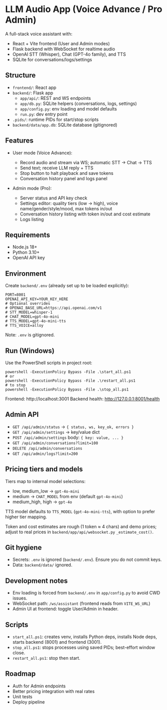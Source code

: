 # LLM Audio App (Voice Advance / Pro Admin)

A full-stack voice assistant with:
- React + Vite frontend (User and Admin modes)
- Flask backend with WebSocket for realtime audio
- OpenAI STT (Whisper), Chat (GPT-4o family), and TTS
- SQLite for conversations/logs/settings

## Structure

- `frontend/`: React app
- `backend/`: Flask app
  - `app/api/`: REST and WS endpoints
  - `app/db.py`: SQLite helpers (conversations, logs, settings)
  - `app/config.py`: env loading and model defaults
  - `run.py`: dev entry point
- `.pids/`: runtime PIDs for start/stop scripts
- `backend/data/app.db`: SQLite database (gitignored)

## Features

- User mode (Voice Advance):
  - Record audio and stream via WS; automatic STT → Chat → TTS
  - Send text; receive LLM reply + TTS
  - Stop button to halt playback and save tokens
  - Conversation history panel and logs panel

- Admin mode (Pro):
  - Server status and API key check
  - Settings editor: quality tiers (low → high), voice name/gender/style/mood, max tokens in/out
  - Conversation history listing with token in/out and cost estimate
  - Logs listing

## Requirements

- Node.js 18+
- Python 3.10+
- OpenAI API key

## Environment

Create `backend/.env` (already set up to be loaded explicitly):

```
PORT=8001
OPENAI_API_KEY=YOUR_KEY_HERE
# Optional overrides
# OPENAI_BASE_URL=https://api.openai.com/v1
# STT_MODEL=whisper-1
# CHAT_MODEL=gpt-4o-mini
# TTS_MODEL=gpt-4o-mini-tts
# TTS_VOICE=alloy
```

Note: `.env` is gitignored.

## Run (Windows)

Use the PowerShell scripts in project root:

```
powershell -ExecutionPolicy Bypass -File .\start_all.ps1
# or
powershell -ExecutionPolicy Bypass -File .\restart_all.ps1
# to stop
powershell -ExecutionPolicy Bypass -File .\stop_all.ps1
```

Frontend: http://localhost:3001
Backend health: http://127.0.0.1:8001/health

## Admin API

- `GET /api/admin/status` → `{ status, ws, key_ok, errors }`
- `GET /api/admin/settings` → key/value dict
- `POST /api/admin/settings` body: `{ key: value, ... }`
- `GET /api/admin/conversations?limit=100`
- `DELETE /api/admin/conversations`
- `GET /api/admin/logs?limit=200`

## Pricing tiers and models

Tiers map to internal model selections:
- low, medium_low → `gpt-4o-mini`
- medium → `CHAT_MODEL` from env (default `gpt-4o-mini`)
- medium_high, high → `gpt-4o`

TTS model defaults to `TTS_MODEL` (`gpt-4o-mini-tts`), with option to prefer higher tier mapping.

Token and cost estimates are rough (1 token ≈ 4 chars) and demo prices; adjust to real prices in `backend/app/api/websocket.py` `_estimate_cost()`.

## Git hygiene

- Secrets: `.env` is ignored (`backend/.env`). Ensure you do not commit keys.
- Data: `backend/data/` ignored.

## Development notes

- Env loading is forced from `backend/.env` in `app/config.py` to avoid CWD issues.
- WebSocket path: `/ws/assistant` (frontend reads from `VITE_WS_URL`)
- Admin UI at frontend: toggle User/Admin in header.

## Scripts

- `start_all.ps1`: creates venv, installs Python deps, installs Node deps, starts backend (8001) and frontend (3001).
- `stop_all.ps1`: stops processes using saved PIDs; best-effort window close.
- `restart_all.ps1`: stop then start.

## Roadmap

- Auth for Admin endpoints
- Better pricing integration with real rates
- Unit tests
- Deploy pipeline
